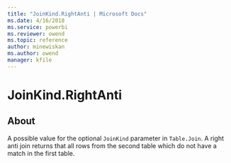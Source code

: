 ```yaml
---
title: "JoinKind.RightAnti | Microsoft Docs"
ms.date: 4/16/2018
ms.service: powerbi
ms.reviewer: owend
ms.topic: reference
author: minewiskan
ms.author: owend
manager: kfile
---
```

# JoinKind.RightAnti
## About
A possible value for the optional <code>JoinKind</code> parameter in <code>Table.Join</code>. A right anti join returns that all rows from the second table which do not have a match in the first table.

